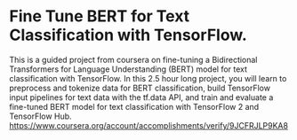 # Fine Tune BERT for Text Classification with TensorFlow.
This is a guided project from coursera on fine-tuning a Bidirectional Transformers for Language Understanding (BERT) model for text classification with TensorFlow. In this 2.5 hour long project, you will learn to preprocess and tokenize data for BERT classification, build TensorFlow input pipelines for text data with the tf.data API, and train and evaluate a fine-tuned BERT model for text classification with TensorFlow 2 and TensorFlow Hub. 
https://www.coursera.org/account/accomplishments/verify/9JCFRJLP9KA8
